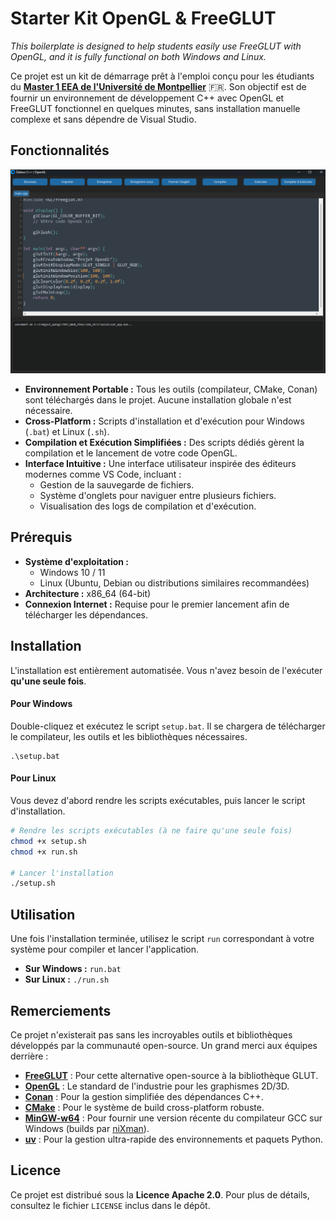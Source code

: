 # Starter Kit OpenGL & FreeGLUT

*This boilerplate is designed to help students easily use FreeGLUT with OpenGL, and it is fully functional on both Windows and Linux.*

Ce projet est un kit de démarrage prêt à l'emploi conçu pour les étudiants du **[Master 1 EEA de l'Université de Montpellier](https://www.umontpellier.fr/)** 🇫🇷. Son objectif est de fournir un environnement de développement C++ avec OpenGL et FreeGLUT fonctionnel en quelques minutes, sans installation manuelle complexe et sans dépendre de Visual Studio.



## Fonctionnalités

![Aperçu de l'interface](src/image.png)

*   **Environnement Portable :** Tous les outils (compilateur, CMake, Conan) sont téléchargés dans le projet. Aucune installation globale n'est nécessaire.
*   **Cross-Platform :** Scripts d'installation et d'exécution pour Windows (`.bat`) et Linux (`.sh`).
*   **Compilation et Exécution Simplifiées :** Des scripts dédiés gèrent la compilation et le lancement de votre code OpenGL.
*   **Interface Intuitive :** Une interface utilisateur inspirée des éditeurs modernes comme VS Code, incluant :
    *   Gestion de la sauvegarde de fichiers.
    *   Système d'onglets pour naviguer entre plusieurs fichiers.
    *   Visualisation des logs de compilation et d'exécution.

## Prérequis

*   **Système d'exploitation :**
    *   Windows 10 / 11
    *   Linux (Ubuntu, Debian ou distributions similaires recommandées)
*   **Architecture :** x86_64 (64-bit)
*   **Connexion Internet :** Requise pour le premier lancement afin de télécharger les dépendances.

## Installation

L'installation est entièrement automatisée. Vous n'avez besoin de l'exécuter **qu'une seule fois**.

#### Pour Windows

Double-cliquez et exécutez le script `setup.bat`. Il se chargera de télécharger le compilateur, les outils et les bibliothèques nécessaires.

```shell
.\setup.bat
```

#### Pour Linux

Vous devez d'abord rendre les scripts exécutables, puis lancer le script d'installation.

```bash
# Rendre les scripts exécutables (à ne faire qu'une seule fois)
chmod +x setup.sh
chmod +x run.sh

# Lancer l'installation
./setup.sh
```

## Utilisation

Une fois l'installation terminée, utilisez le script `run` correspondant à votre système pour compiler et lancer l'application.

*   **Sur Windows :** `run.bat`
*   **Sur Linux :** `./run.sh`

## Remerciements

Ce projet n'existerait pas sans les incroyables outils et bibliothèques développés par la communauté open-source. Un grand merci aux équipes derrière :

*   **[FreeGLUT](http://freeglut.sourceforge.net/)** : Pour cette alternative open-source à la bibliothèque GLUT.
*   **[OpenGL](https://www.opengl.org/)** : Le standard de l'industrie pour les graphismes 2D/3D.
*   **[Conan](https://conan.io/)** : Pour la gestion simplifiée des dépendances C++.
*   **[CMake](https://cmake.org/)** : Pour le système de build cross-platform robuste.
*   **[MinGW-w64](https://www.mingw-w64.org/)** : Pour fournir une version récente du compilateur GCC sur Windows (builds par [niXman](https://github.com/niXman/mingw-builds-binaries/)).
*   **[uv](https://github.com/astral-sh/uv)** : Pour la gestion ultra-rapide des environnements et paquets Python.

## Licence

Ce projet est distribué sous la **Licence Apache 2.0**. Pour plus de détails, consultez le fichier `LICENSE` inclus dans le dépôt.